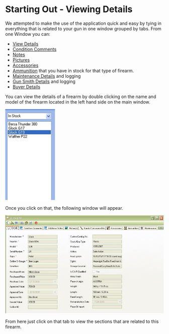 # Starting Out - Viewing Details

We attempted to make the use of the application quick and easy by tying in everything that is related to your gun in one window grouped by tabs. From one Window you can:

* [View Details](Details_View_Details.md)
* [Condition Comments](Details_Condition_Comments.md)
* [Notes](Details_Notes.md)
* [Pictures](Details_Pictures.md)
* [Accessories](Details_Accessories.md)
* [Ammunition](Details_Ammunition.md) that you have in stock for that type of firearm.
* [Maintenance Details](Details_Maintenace.md) and logging
* [Gun Smith Details](Details_GunSmith.md) and logging
* [Buyer Details](Details_BuyerDetails.md)

You can view the details of a firearm by double clicking on the name and model of the firearm located in the left hand side on the main window.

![](images/Side_List_InStock_New%20Addtion.jpg)

Once you click on that, the following window will appear.

![](images/ViewFullDetails_Main.jpg)

From here just click on that tab to view the sections that are related to this firearm.